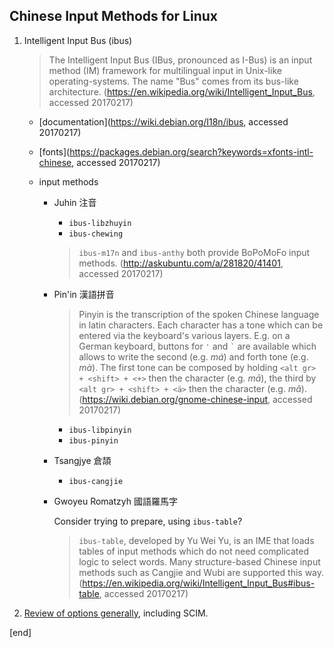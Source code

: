 ## Chinese Input Methods for Linux

 1. Intelligent Input Bus (ibus)
 
    > The Intelligent Input Bus (IBus, pronounced as I-Bus) is an input method (IM) framework for multilingual input in Unix-like operating-systems. The name "Bus" comes from its bus-like architecture. (https://en.wikipedia.org/wiki/Intelligent_Input_Bus, accessed 20170217)
    
    * [documentation](https://wiki.debian.org/I18n/ibus, accessed 20170217)
    
    * [fonts](https://packages.debian.org/search?keywords=xfonts-intl-chinese, accessed 20170217)
    
    * input methods
    
      * Juhin 注音
    
        * `ibus-libzhuyin`
        * `ibus-chewing`
        
        > `ibus-m17n` and `ibus-anthy` both provide BoPoMoFo input methods. (http://askubuntu.com/a/281820/41401, accessed 20170217)
    
      * Pin'in 漢語拼音
    
        > Pinyin is the transcription of the spoken Chinese language in latin characters. Each character has a tone which can be entered via the keyboard's various layers. E.g. on a German keyboard, buttons for `'` and <code>&#96;</code> are available which allows to write the second (e.g. _má_) and forth tone (e.g. _mà_). The first tone can be composed by holding `<alt gr> + <shift> + <+>` then the character (e.g. _mā_), the third by `<alt gr> + <shift> + <ä>` then the character (e.g. _mǎ_).  (https://wiki.debian.org/gnome-chinese-input, accessed 20170217)
    
        * `ibus-libpinyin`
        * `ibus-pinyin`
      
      * Tsangjye 倉頡
    
        * `ibus-cangjie`

      * Gwoyeu Romatzyh 國語羅馬字
    
        Consider trying to prepare, using `ibus-table`? 
      
        > `ibus-table`, developed by Yu Wei Yu, is an IME that loads tables of input methods which do not need complicated logic to select words. Many structure-based Chinese input methods such as Cangjie and Wubi are supported this way. (https://en.wikipedia.org/wiki/Intelligent_Input_Bus#ibus-table, accessed 20170217)

 1. [Review of options generally](https://blogs.gnome.org/happyaron/2011/01/15/linux-input-method-brief-summary/), including SCIM.

[end]
